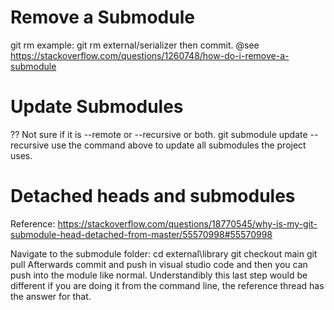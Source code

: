 Remove a Submodule
==================
git rm <path-to-module>
example:
git rm external/serializer
then commit.
@see https://stackoverflow.com/questions/1260748/how-do-i-remove-a-submodule

Update Submodules
================
?? Not sure if it is --remote or --recursive or both.
git submodule update --recursive
use the command above to update all submodules the project uses.

Detached heads and submodules
=============================
Reference:
https://stackoverflow.com/questions/18770545/why-is-my-git-submodule-head-detached-from-master/55570998#55570998

Navigate to the submodule folder:
  cd external\library
  git checkout main
  git pull
Afterwards commit and push in visual studio code and then you can push into the 
module like normal. Understandibly this last step would be different if you are
doing it from the command line, the reference thread has the answer for that.
